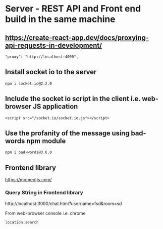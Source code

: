 # Server - REST API and Front end build in the same machine 

## https://create-react-app.dev/docs/proxying-api-requests-in-development/

```
"proxy": "http://localhost:4000",
```

## Install socket io to the server
```
npm i socket.io@2.2.0 
```

## Include the socket io script in the client i.e. web-browser JS application
```
<script src="/socket.io/socket.io.js"></script>    
```
## Use the profanity of the message using bad-words npm module
```
npm i bad-words@3.0.0
```

## Frontend library 
https://momentjs.com/

### Query String in Frontend library 
http://localhost:3000/chat.html?username=fsd&room=sd

From web-browser console i.e. chrome

```
location.search
```





